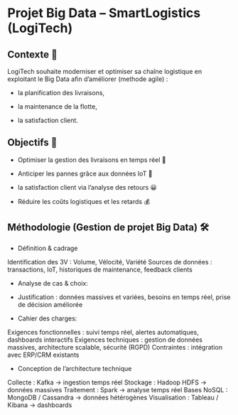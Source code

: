 # Projet Big Data – SmartLogistics (LogiTech)

## Contexte 📌

LogiTech souhaite moderniser et optimiser sa chaîne logistique en exploitant le Big Data afin d’améliorer (methode agile) :

* la planification des livraisons,

* la maintenance de la flotte,

* la satisfaction client.


## Objectifs 🎯

* Optimiser la gestion des livraisons en temps réel 🚚 

* Anticiper les pannes grâce aux données IoT 🔧 

* la satisfaction client via l’analyse des retours 😀 

* Réduire les coûts logistiques et les retards 💰 

## Méthodologie (Gestion de projet Big Data) 🛠️ 
* Définition & cadrage

Identification des 3V : Volume, Vélocité, Variété
Sources de données : transactions, IoT, historiques de maintenance, feedback clients

* Analyse de cas & choix:

* Justification : données massives et variées, besoins en temps réel, prise de décision améliorée

* Cahier des charges:

Exigences fonctionnelles : suivi temps réel, alertes automatiques, dashboards interactifs
Exigences techniques : gestion de données massives, architecture scalable, sécurité (RGPD)
Contraintes : intégration avec ERP/CRM existants

* Conception de l’architecture technique

Collecte : Kafka → ingestion temps réel
Stockage : Hadoop HDFS → données massives
Traitement : Spark → analyse temps réel
Bases NoSQL : MongoDB / Cassandra → données hétérogènes
Visualisation : Tableau / Kibana → dashboards

